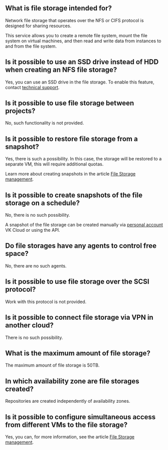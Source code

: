 ## What is file storage intended for?

Network file storage that operates over the NFS or CIFS protocol is designed for sharing resources.

This service allows you to create a remote file system, mount the file system on virtual machines, and then read and write data from instances to and from the file system.

## Is it possible to use an SSD drive instead of HDD when creating an NFS file storage?

Yes, you can use an SSD drive in the file storage. To enable this feature, contact [technical support](/en/contacts/).

## Is it possible to use file storage between projects?

No, such functionality is not provided.

## Is it possible to restore file storage from a snapshot?

Yes, there is such a possibility. In this case, the storage will be restored to a separate VM, this will require additional quotas.

Learn more about creating snapshots in the article [File Storage management](../../instructions/fs-manage#creating-a-snapshot).

## Is it possible to create snapshots of the file storage on a schedule?

No, there is no such possibility.

A snapshot of the file storage can be created manually via [personal account](https://mcs.mail.ru/app/en/main) VK Cloud or using the API.

## Do file storages have any agents to control free space?

No, there are no such agents.

## Is it possible to use file storage over the SCSI protocol?

Work with this protocol is not provided.

## Is it possible to connect file storage via VPN in another cloud?

There is no such possibility.

## What is the maximum amount of file storage?

The maximum amount of file storage is 50TB.

## In which availability zone are file storages created?

Repositories are created independently of availability zones.

## Is it possible to configure simultaneous access from different VMs to the file storage?

Yes, you can, for more information, see the article [File Storage management](../../instructions/fs-manage#connecting-file-storage).
